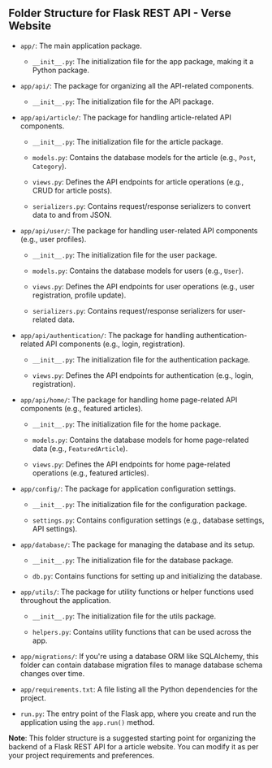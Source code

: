 ## Folder Structure for Flask REST API - Verse Website

- `app/`: The main application package.

    - `__init__.py`: The initialization file for the app package, making it a Python package.

- `app/api/`: The package for organizing all the API-related components.

    - `__init__.py`: The initialization file for the API package.

- `app/api/article/`: The package for handling article-related API components.

    - `__init__.py`: The initialization file for the article package.

    - `models.py`: Contains the database models for the article (e.g., `Post`, `Category`).

    - `views.py`: Defines the API endpoints for article operations (e.g., CRUD for article posts).

    - `serializers.py`: Contains request/response serializers to convert data to and from JSON.

- `app/api/user/`: The package for handling user-related API components (e.g., user profiles).

    - `__init__.py`: The initialization file for the user package.

    - `models.py`: Contains the database models for users (e.g., `User`).

    - `views.py`: Defines the API endpoints for user operations (e.g., user registration, profile update).

    - `serializers.py`: Contains request/response serializers for user-related data.

- `app/api/authentication/`: The package for handling authentication-related API components (e.g., login, registration).

    - `__init__.py`: The initialization file for the authentication package.

    - `views.py`: Defines the API endpoints for authentication (e.g., login, registration).

- `app/api/home/`: The package for handling home page-related API components (e.g., featured articles).

    - `__init__.py`: The initialization file for the home package.

    - `models.py`: Contains the database models for home page-related data (e.g., `FeaturedArticle`).

    - `views.py`: Defines the API endpoints for home page-related operations (e.g., featured articles).

- `app/config/`: The package for application configuration settings.

    - `__init__.py`: The initialization file for the configuration package.

    - `settings.py`: Contains configuration settings (e.g., database settings, API settings).

- `app/database/`: The package for managing the database and its setup.

    - `__init__.py`: The initialization file for the database package.

    - `db.py`: Contains functions for setting up and initializing the database.

- `app/utils/`: The package for utility functions or helper functions used throughout the application.

    - `__init__.py`: The initialization file for the utils package.

    - `helpers.py`: Contains utility functions that can be used across the app.

- `app/migrations/`: If you're using a database ORM like SQLAlchemy, this folder can contain database migration files to manage database schema changes over time.

- `app/requirements.txt`: A file listing all the Python dependencies for the project.

- `run.py`: The entry point of the Flask app, where you create and run the application using the `app.run()` method.

**Note**: This folder structure is a suggested starting point for organizing the backend of a Flask REST API for a article website. You can modify it as per your project requirements and preferences.
